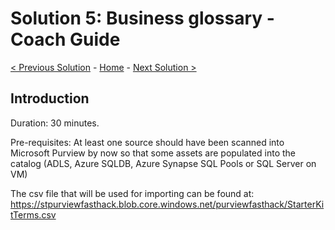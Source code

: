 # Solution 5: Business glossary - Coach Guide 

[< Previous Solution](./Solution4.md) - [Home](./README.md) - [Next Solution >](./Solution6.md)


## Introduction

Duration: 30 minutes. 

Pre-requisites: At least one source should have been scanned into Microsoft Purview by now so that some assets are populated into the catalog (ADLS, Azure SQLDB, Azure Synapse SQL Pools or SQL Server on VM) 

The csv file that will be used for importing can be found at: https://stpurviewfasthack.blob.core.windows.net/purviewfasthack/StarterKitTerms.csv
